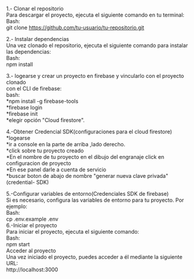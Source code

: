 1.- Clonar el repositorio  
Para descargar el proyecto, ejecuta el siguiente comando en tu terminal:  
Bash:  
git clone https://github.com/tu-usuario/tu-repositorio.git  
  
2.- Instalar dependencias  
Una vez clonado el repositorio, ejecuta el siguiente comando para instalar las dependencias:  
Bash:  
npm install  
  
3.- logearse y crear un proyecto en firebase y vincularlo con el proyecto clonado  
con el CLI de firebase:  
bash:  
 *npm install -g firebase-tools  
 *firebase login  
 *firebase init  
 *elegir opción "Cloud firestore".  
  
4.-Obtener Credencial SDK(configuraciones para el cloud firestore)  
   *logearse  
   *ir a console en la parte de arriba ,lado derecho.  
   *click sobre tu proyecto creado  
   *En el nombre de tu proyecto en el dibujo del engranaje click en configuracion de proyecto  
   *En ese panel darle a cuenta de servicio  
   *buscar boton de abajo de nombre "generar nueva clave privada"(credential- SDK)  
  
5.-Configurar variables de entorno(Credenciales SDK de firebase)  
Si es necesario, configura las variables de entorno para tu proyecto. Por ejemplo:  
Bash:  
cp .env.example .env  
6.-Iniciar el proyecto  
Para iniciar el proyecto, ejecuta el siguiente comando:  
Bash:  
npm start  
Acceder al proyecto  
Una vez iniciado el proyecto, puedes acceder a él mediante la siguiente URL:  
http://localhost:3000  
